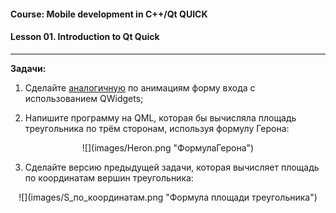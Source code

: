 #### Course: Mobile development in C++/Qt QUICK  
#### Lesson 01. Introduction to Qt Quick  

***  

<b>Задачи:</b>  

1. Сделайте [аналогичную](Lesson-01/Source "исходный пример") по анимациям форму входа с использованием QWidgets;  

2. Напишите программу на QML, которая бы вычисляла площадь треугольника по трём сторонам, используя формулу Герона:  

<div style="text-align: center;">
   ![](images/Heron.png "ФормулаГерона")
</div>  

3. Сделайте версию предыдущей задачи, которая вычисляет площадь по координатам вершин треугольника:  

<div style="text-align: center;">
   ![](images/S_по_координатам.png "Формула площади треугольника")
</div>  
